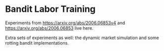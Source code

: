 # Bandit Labor Training

Experiments from https://arxiv.org/abs/2006.06853v4 and https://arxiv.org/abs/2006.06853 live here.

Extra sets of experiments as well: the dynamic market simulation and some rotting bandit implementations.

